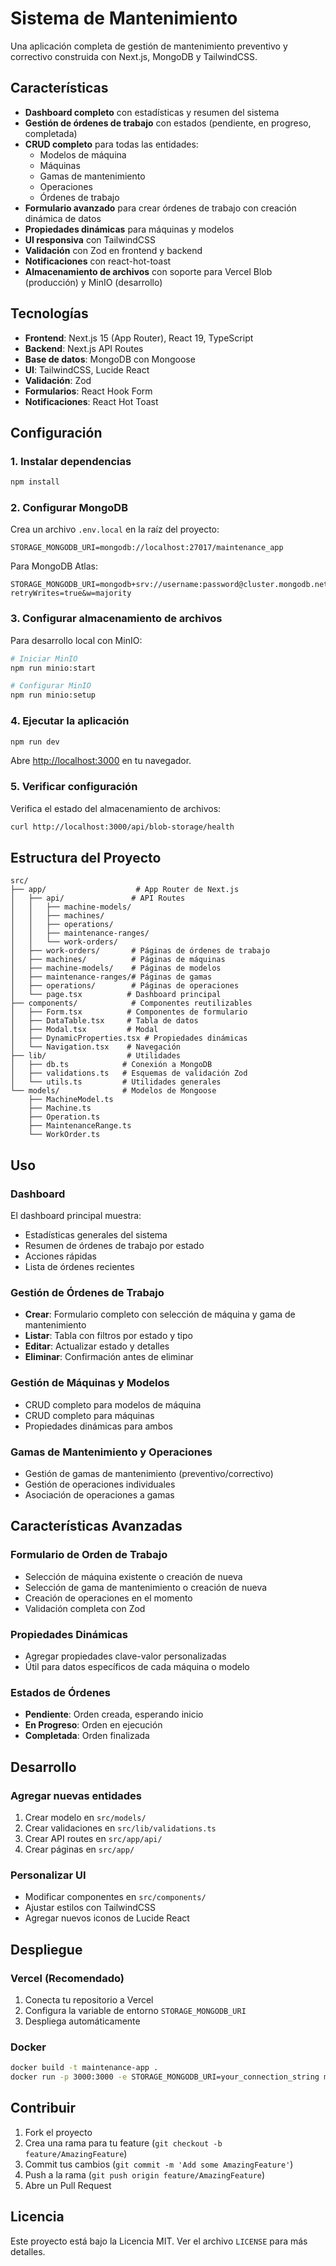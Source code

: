 # Sistema de Mantenimiento

Una aplicación completa de gestión de mantenimiento preventivo y correctivo construida con Next.js, MongoDB y TailwindCSS.

## Características

- **Dashboard completo** con estadísticas y resumen del sistema
- **Gestión de órdenes de trabajo** con estados (pendiente, en progreso, completada)
- **CRUD completo** para todas las entidades:
  - Modelos de máquina
  - Máquinas
  - Gamas de mantenimiento
  - Operaciones
  - Órdenes de trabajo
- **Formulario avanzado** para crear órdenes de trabajo con creación dinámica de datos
- **Propiedades dinámicas** para máquinas y modelos
- **UI responsiva** con TailwindCSS
- **Validación** con Zod en frontend y backend
- **Notificaciones** con react-hot-toast
- **Almacenamiento de archivos** con soporte para Vercel Blob (producción) y MinIO (desarrollo)

## Tecnologías

- **Frontend**: Next.js 15 (App Router), React 19, TypeScript
- **Backend**: Next.js API Routes
- **Base de datos**: MongoDB con Mongoose
- **UI**: TailwindCSS, Lucide React
- **Validación**: Zod
- **Formularios**: React Hook Form
- **Notificaciones**: React Hot Toast

## Configuración

### 1. Instalar dependencias

```bash
npm install
```

### 2. Configurar MongoDB

Crea un archivo `.env.local` en la raíz del proyecto:

```env
STORAGE_MONGODB_URI=mongodb://localhost:27017/maintenance_app
```

Para MongoDB Atlas:
```env
STORAGE_MONGODB_URI=mongodb+srv://username:password@cluster.mongodb.net/maintenance_app?retryWrites=true&w=majority
```

### 3. Configurar almacenamiento de archivos

Para desarrollo local con MinIO:
```bash
# Iniciar MinIO
npm run minio:start

# Configurar MinIO
npm run minio:setup
```

### 4. Ejecutar la aplicación

```bash
npm run dev
```

Abre [http://localhost:3000](http://localhost:3000) en tu navegador.

### 5. Verificar configuración

Verifica el estado del almacenamiento de archivos:
```bash
curl http://localhost:3000/api/blob-storage/health
```

## Estructura del Proyecto

```
src/
├── app/                    # App Router de Next.js
│   ├── api/               # API Routes
│   │   ├── machine-models/
│   │   ├── machines/
│   │   ├── operations/
│   │   ├── maintenance-ranges/
│   │   └── work-orders/
│   ├── work-orders/       # Páginas de órdenes de trabajo
│   ├── machines/          # Páginas de máquinas
│   ├── machine-models/    # Páginas de modelos
│   ├── maintenance-ranges/# Páginas de gamas
│   ├── operations/        # Páginas de operaciones
│   └── page.tsx          # Dashboard principal
├── components/            # Componentes reutilizables
│   ├── Form.tsx          # Componentes de formulario
│   ├── DataTable.tsx     # Tabla de datos
│   ├── Modal.tsx         # Modal
│   ├── DynamicProperties.tsx # Propiedades dinámicas
│   └── Navigation.tsx    # Navegación
├── lib/                  # Utilidades
│   ├── db.ts            # Conexión a MongoDB
│   ├── validations.ts   # Esquemas de validación Zod
│   └── utils.ts         # Utilidades generales
└── models/              # Modelos de Mongoose
    ├── MachineModel.ts
    ├── Machine.ts
    ├── Operation.ts
    ├── MaintenanceRange.ts
    └── WorkOrder.ts
```

## Uso

### Dashboard
El dashboard principal muestra:
- Estadísticas generales del sistema
- Resumen de órdenes de trabajo por estado
- Acciones rápidas
- Lista de órdenes recientes

### Gestión de Órdenes de Trabajo
- **Crear**: Formulario completo con selección de máquina y gama de mantenimiento
- **Listar**: Tabla con filtros por estado y tipo
- **Editar**: Actualizar estado y detalles
- **Eliminar**: Confirmación antes de eliminar

### Gestión de Máquinas y Modelos
- CRUD completo para modelos de máquina
- CRUD completo para máquinas
- Propiedades dinámicas para ambos

### Gamas de Mantenimiento y Operaciones
- Gestión de gamas de mantenimiento (preventivo/correctivo)
- Gestión de operaciones individuales
- Asociación de operaciones a gamas

## Características Avanzadas

### Formulario de Orden de Trabajo
- Selección de máquina existente o creación de nueva
- Selección de gama de mantenimiento o creación de nueva
- Creación de operaciones en el momento
- Validación completa con Zod

### Propiedades Dinámicas
- Agregar propiedades clave-valor personalizadas
- Útil para datos específicos de cada máquina o modelo

### Estados de Órdenes
- **Pendiente**: Orden creada, esperando inicio
- **En Progreso**: Orden en ejecución
- **Completada**: Orden finalizada

## Desarrollo

### Agregar nuevas entidades
1. Crear modelo en `src/models/`
2. Crear validaciones en `src/lib/validations.ts`
3. Crear API routes en `src/app/api/`
4. Crear páginas en `src/app/`

### Personalizar UI
- Modificar componentes en `src/components/`
- Ajustar estilos con TailwindCSS
- Agregar nuevos iconos de Lucide React

## Despliegue

### Vercel (Recomendado)
1. Conecta tu repositorio a Vercel
2. Configura la variable de entorno `STORAGE_MONGODB_URI`
3. Despliega automáticamente

### Docker
```bash
docker build -t maintenance-app .
docker run -p 3000:3000 -e STORAGE_MONGODB_URI=your_connection_string maintenance-app
```

## Contribuir

1. Fork el proyecto
2. Crea una rama para tu feature (`git checkout -b feature/AmazingFeature`)
3. Commit tus cambios (`git commit -m 'Add some AmazingFeature'`)
4. Push a la rama (`git push origin feature/AmazingFeature`)
5. Abre un Pull Request

## Licencia

Este proyecto está bajo la Licencia MIT. Ver el archivo `LICENSE` para más detalles.

